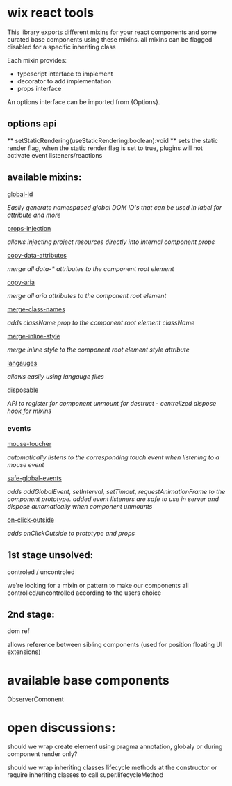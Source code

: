 # wix react tools

This library exports different mixins for your react components and some curated base components using these mixins.
all mixins can be flagged disabled for a specific inheriting class

Each mixin provides:
* typescript interface to implement
* decorator to add implementation
* props interface

An options interface can be imported from {Options}.
## options api
** setStaticRendering(useStaticRendering:boolean):void **
sets the static render flag, when the static render flag is set to true, plugins will not activate event listeners/reactions

## available mixins:

[global-id](https://github.com/wixplosives/observable-component/blob/master/docs/global-id.md)

*Easily generate namespaced global DOM ID's that can be used in label for attribute and more*

[props-injection](https://github.com/wixplosives/observable-component/blob/master/docs/props-injection.md)

*allows injecting project resources directly into internal component props*

[copy-data-attributes](https://github.com/wixplosives/observable-component/blob/master/docs/copy-data-attributes.md)

*merge all data-\* attributes to the component root element*

[copy-aria](https://github.com/wixplosives/observable-component/blob/master/docs/copy-aria.md)

*merge all aria attributes to the component root element*

[merge-class-names](https://github.com/wixplosives/observable-component/blob/master/docs/merge-class-names.md)

*adds className prop to the component root element className*

[merge-inline-style](https://github.com/wixplosives/observable-component/blob/master/docs/merge-inline-style.md)

*merge inline style to the component root element style attribute*

[langauges](https://github.com/wixplosives/observable-component/blob/master/docs/langauges.md)

*allows easily using langauge files*

[disposable](https://github.com/wixplosives/observable-component/blob/master/docs/disposable.md)

*API to register for component unmount for destruct - centrelized dispose hook for mixins*

### events

[mouse-toucher](https://github.com/wixplosives/observable-component/blob/master/docs/mouse-toucher.md)

*automatically listens to the corresponding touch event when listening to a mouse event*

[safe-global-events](https://github.com/wixplosives/observable-component/blob/master/docs/safe-global-events.md)

*adds addGlobalEvent, setInterval, setTimout, requestAnimationFrame to the component prototype. added event listeners are safe to use in server and dispose automatically when component unmounts*

[on-click-outside](https://github.com/wixplosives/observable-component/blob/master/docs/on-click-outside.md)

*adds onClickOutside to prototype and props*



## 1st stage unsolved:

controled / uncontroled

we're looking for a mixin or pattern to make our components all controlled/uncontrolled according to the users choice


## 2nd stage:

dom ref

allows reference between sibling components (used for position floating UI extensions)


# available base components

ObserverComonent


# open discussions:

should we wrap create element using pragma annotation, globaly or during component render only?

should we wrap inheriting classes lifecycle methods at the constructor or require inheriting classes to call super.lifecycleMethod
